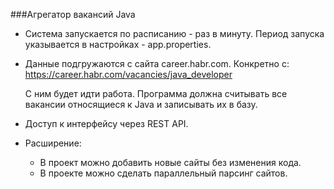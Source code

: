 ###Агрегатор вакансий Java
* Система запускается по расписанию - раз в минуту.  Период запуска указывается в настройках - app.properties.


* Данные подгружаются с сайта career.habr.com. Конкретно с:
  https://career.habr.com/vacancies/java_developer 
  
  С ним будет идти работа. Программа должна считывать все вакансии относящиеся к Java и записывать их в базу.


* Доступ к интерфейсу через REST API.


* Расширение:
  - В проект можно добавить новые сайты без изменения кода.
  - В проекте можно сделать параллельный парсинг сайтов.